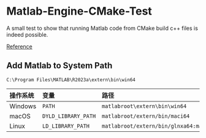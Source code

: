 Matlab-Engine-CMake-Test
========================

A small test to show that running Matlab code from CMake build c++ files is indeed possible.


[Reference](https://ww2.mathworks.cn/help/matlab/matlab_external/build-c-engine-programs.html)

## Add Matlab to System Path
`C:\Program Files\MATLAB\R2023a\extern\bin\win64`

| 操作系统 | 变量                | 路径                                                      |
| :------- | :------------------ | :-------------------------------------------------------- |
| Windows  | `PATH`              | `matlabroot\extern\bin\win64`                             |
| macOS    | `DYLD_LIBRARY_PATH` | `matlabroot/extern/bin/maci64`                            |
| Linux    | `LD_LIBRARY_PATH`   | `matlabroot/extern/bin/glnxa64:matlabroot/sys/os/glnxa64` |
